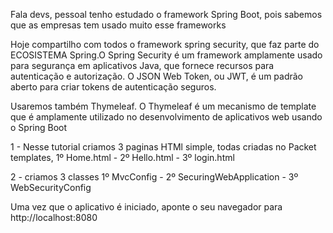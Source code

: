 Fala devs, pessoal tenho estudado o framework Spring Boot, pois sabemos que as empresas tem usado muito esse frameworks

Hoje compartilho com todos o framework spring security, que faz parte do ECOSISTEMA Spring.O Spring Security é um framework amplamente usado para segurança em aplicativos Java, que fornece recursos para autenticação e autorização. O JSON Web Token, ou JWT, é um padrão aberto para criar tokens de autenticação seguros.

Usaremos também Thymeleaf.
O Thymeleaf é um mecanismo de template que é amplamente utilizado no desenvolvimento de aplicativos web usando o Spring Boot

1 - Nesse tutorial criamos 3 paginas HTMl simple, todas criadas no Packet templates, 1º Home.html - 2º Hello.html - 3º login.html

2 - criamos 3 classes 1º MvcConfig - 2º SecuringWebApplication - 3º WebSecurityConfig

Uma vez que o aplicativo é iniciado, aponte o seu navegador para http://localhost:8080
